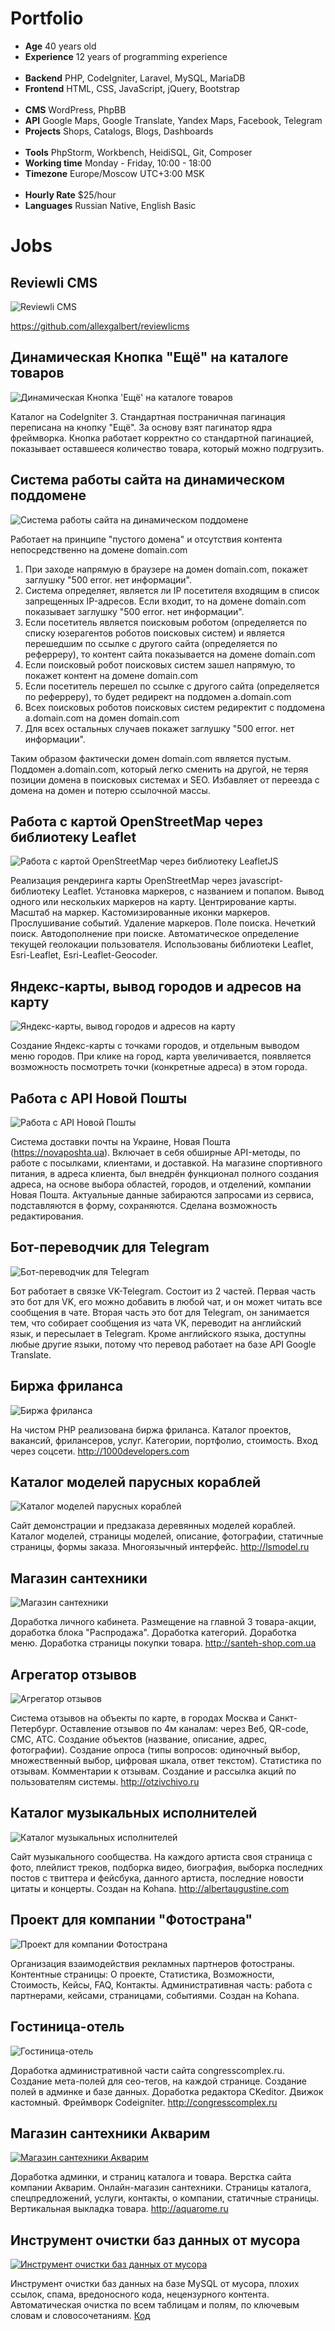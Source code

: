 # Portfolio

- **Age** 40 years old
- **Experience** 12 years of programming experience
<br><br>
- **Backend** PHP, CodeIgniter, Laravel, MySQL, MariaDB
- **Frontend** HTML, CSS, JavaScript, jQuery, Bootstrap
<br><br>
- **CMS** WordPress, PhpBB
- **API** Google Maps, Google Translate, Yandex Maps, Facebook, Telegram
- **Projects** Shops, Catalogs, Blogs, Dashboards
<br><br>
- **Tools** PhpStorm, Workbench, HeidiSQL, Git, Composer
- **Working time** Monday - Friday, 10:00 - 18:00
- **Timezone** Europe/Moscow UTC+3:00 MSK
<br><br>
- **Hourly Rate** $25/hour
- **Languages** Russian Native, English Basic

# Jobs

## Reviewli CMS

![Reviewli CMS](https://raw.githubusercontent.com/allexgalbert/reviewlicms/main/DOC/fullLogo.png "Reviewli CMS")

https://github.com/allexgalbert/reviewlicms

## Динамическая Кнопка "Ещё" на каталоге товаров

![Динамическая Кнопка 'Ещё' на каталоге товаров](https://raw.githubusercontent.com/allexgalbert/workflow/main/Portfolio/imgs/29.gif "Динамическая Кнопка 'Ещё' на каталоге товаров")

Каталог на CodeIgniter 3. Стандартная постраничная пагинация переписана на кнопку "Ещё". За основу взят пагинатор ядра фреймворка. Кнопка работает корректно со стандартной пагинацией, показывает оставшееся количество товара, который можно подгрузить.

## Система работы сайта на динамическом поддомене

![Система работы сайта на динамическом поддомене](https://raw.githubusercontent.com/allexgalbert/workflow/main/Portfolio/imgs/28.png "Система работы сайта на динамическом поддомене")

Работает на принципе "пустого домена" и отсутствия контента непосредственно на домене domain.com

1. При заходе напрямую в браузере на домен domain.com, покажет заглушку "500 error. нет информации".
2. Система определяет, является ли IP посетителя входящим в список запрещенных IP-адресов. Если входит, то на домене domain.com показывает заглушку "500 error. нет информации".
3. Если посетитель является поисковым роботом (определяется по списку юзерагентов роботов поисковых систем) и является перешедшим по ссылке с другого сайта (определяется по реферреру), то контент сайта показывается на домене domain.com
4. Если поисковый робот поисковых систем зашел напрямую, то покажет контент на домене domain.com
5. Если посетитель перешел по ссылке с другого сайта (определяется по реферреру), то будет редирект на поддомен a.domain.com
6. Всех поисковых роботов поисковых систем редиректит с поддомена a.domain.com на домен domain.com
7. Для всех остальных случаев покажет заглушку "500 error. нет информации".

Таким образом фактически домен domain.com является пустым. Поддомен a.domain.com, который легко сменить на другой, не теряя позиции домена в поисковых системах и SEO. Избавляет от переезда с домена на домен и потерю ссылочной массы.

## Работа с картой OpenStreetMap через библиотеку Leaflet

![Работа с картой OpenStreetMap через библиотеку LeafletJS](https://raw.githubusercontent.com/allexgalbert/workflow/main/Portfolio/imgs/27.gif "Работа с картой OpenStreetMap через библиотеку LeafletJS")

Реализация рендеринга карты OpenStreetMap через javascript-библиотеку Leaflet. Установка маркеров, с названием и попапом. Вывод одного или нескольких маркеров на карту. Центрирование карты. Масштаб на маркер. Кастомизированные иконки маркеров. Прослушивание событий. Удаление маркеров. Поле поиска. Нечеткий поиск. Автодополнение при поиске. Автоматическое определение текущей геолокации пользователя. Использованы библиотеки Leaflet, Esri-Leaflet, Esri-Leaflet-Geocoder.

## Яндекс-карты, вывод городов и адресов на карту

![Яндекс-карты, вывод городов и адресов на карту](https://raw.githubusercontent.com/allexgalbert/workflow/main/Portfolio/imgs/26_1.gif "Яндекс-карты, вывод городов и адресов на карту")

Создание Яндекс-карты с точками городов, и отдельным выводом меню городов. При клике на город, карта увеличивается, появляется возможность посмотреть точки (конкретные адреса) в этом города.

## Работа с API Новой Пошты

![Работа с API Новой Пошты](https://raw.githubusercontent.com/allexgalbert/workflow/main/Portfolio/imgs/25.gif "Работа с API Новой Пошты")

Система доставки почты на Украине, Новая Пошта (https://novaposhta.ua). Включает в себя обширные API-методы, по работе с посылками, клиентами, и доставкой. На магазине спортивного питания, в адреса клиента, был внедрён функционал полного создания адреса, на основе выбора областей, городов, и отделений, компании Новая Пошта. Актуальные данные забираются запросами из сервиса, подставляются в форму, сохраняются. Сделана возможность редактирования.

## Бот-переводчик для Telegram

![Бот-переводчик для Telegram](https://raw.githubusercontent.com/allexgalbert/workflow/main/Portfolio/imgs/24_1.png "Бот-переводчик для Telegram")

Бот работает в связке VK-Telegram. Состоит из 2 частей. Первая часть это бот для VK, его можно добавить в любой чат, и он может читать все сообщения в чате. Вторая часть это бот для Telegram, он занимается тем, что собирает сообщения из чата VK, переводит на английский язык, и пересылает в Telegram. Кроме английского языка, доступны любые другие языки, потому что перевод работает на базе API Google Translate.

## Биржа фриланса

![Биржа фриланса](https://raw.githubusercontent.com/allexgalbert/workflow/main/Portfolio/imgs/23.png "Биржа фриланса")

На чистом PHP реализована биржа фриланса. Каталог проектов, вакансий, фрилансеров, услуг. Категории, портфолио, стоимость. Вход через соцсети. http://1000developers.com

## Каталог моделей парусных кораблей

![Каталог моделей парусных кораблей](https://raw.githubusercontent.com/allexgalbert/workflow/main/Portfolio/imgs/22.png "Каталог моделей парусных кораблей")

Сайт демонстрации и предзаказа деревянных моделей кораблей. Каталог моделей, страницы моделей, описание, фотографии, статичные страницы, формы заказа. Многоязычный интерфейс. http://lsmodel.ru

## Магазин сантехники

![Магазин сантехники](https://raw.githubusercontent.com/allexgalbert/workflow/main/Portfolio/imgs/20.png "Магазин сантехники")

Доработка личного кабинета. Размещение на главной 3 товара-акции, доработка блока "Распродажа". Доработка категорий. Доработка меню. Доработка страницы покупки товара. http://santeh-shop.com.ua

## Агрегатор отзывов

![Агрегатор отзывов](https://raw.githubusercontent.com/allexgalbert/workflow/main/Portfolio/imgs/19.png "Агрегатор отзывов")

Система отзывов на объекты по карте, в городах Москва и Санкт-Петербург. Оставление отзывов по 4м каналам: через Веб, QR-code, СМС, АТС. Создание объектов (название, описание, адрес, фотографии). Создание опроса (типы вопросов: одиночный выбор, множественный выбор, цифровая шкала, ответ текстом). Статистика по отзывам. Комментарии к отзывам. Создание и рассылка акций по пользователям системы. http://otzivchivo.ru

## Каталог музыкальных исполнителей

![Каталог музыкальных исполнителей](https://raw.githubusercontent.com/allexgalbert/workflow/main/Portfolio/imgs/18.png "Каталог музыкальных исполнителей")

Сайт музыкального сообщества. На каждого артиста своя страница с фото, плейлист треков, подборка видео, биография, выборка последних постов с твиттера и фейсбука, данного артиста, последние новости цитаты и концерты. Создан на Kohana. http://albertaugustine.com

## Проект для компании "Фотострана"

![Проект для компании Фотострана](https://raw.githubusercontent.com/allexgalbert/workflow/main/Portfolio/imgs/17.png "Проект для компании Фотострана")

Организация взаимодействия рекламных партнеров фотостраны. Контентные страницы: О проекте, Статистика, Возможности, Стоимость, Кейсы, FAQ, Контакты. Административная часть: работа с партнерами, кейсами, страницами, событиями. Создан на Kohana.

## Гостиница-отель

![Гостиница-отель](https://raw.githubusercontent.com/allexgalbert/workflow/main/Portfolio/imgs/16.png "Гостиница-отель")

Доработка административной части сайта congresscomplex.ru. Создание мета-полей для сео-тегов, на каждой странице. Создание полей в админке и базе данных. Доработка редактора CKeditor. Движок кастомный. Фреймворк Codeigniter. http://congresscomplex.ru

## Магазин сантехники Акварим

[![Магазин сантехники Акварим](https://raw.githubusercontent.com/allexgalbert/workflow/main/Portfolio/imgs/1.png "Магазин сантехники Акварим")](http://aquarome.ru)

Доработка админки, и страниц каталога и товара. Верстка сайта компании Акварим. Онлайн-магазин сантехники. Страницы каталога, спецпредложений, услуги, контакты, о компании, статичные страницы. Вертикальная выкладка товара. http://aquarome.ru

## Инструмент очистки баз данных от мусора

[![Инструмент очистки баз данных от мусора](https://raw.githubusercontent.com/allexgalbert/workflow/main/Portfolio/imgs/2.png "Инструмент очистки баз данных от мусора")](https://github.com/allexgalbert/workflow/tree/main/DatabaseCleaner)

Инструмент очистки баз данных на базе MySQL от мусора, плохих ссылок, спама, вредоносного кода, нецензурного контента. Автоматическая очистка по всем таблицам и полям, по ключевым словам и словосочетаниям. [Код](https://github.com/allexgalbert/workflow/tree/main/DatabaseCleaner)